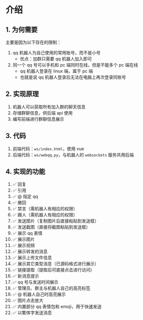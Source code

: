# 介绍

## 1. 为何需要
主要是因为以下存在的限制：
1. qq 机器人为自己使用的常用账号，而不是小号
    - 优点：加群只需要 qq 机器人加入即可
2. 同一个 qq 号可以手机和 pc 端同时在线，但是不能多个 pc 端在线
    - qq 机器人登录在 linux 端，属于 pc 端
    - 也就是说 qq 机器人登录后无法在电脑上再次登录同账号

## 2. 实现原理
1. 机器人可以获取所有加入群的聊天信息
2. 存储群聊信息，供后端 api 使用
3. 编写前端进行群聊信息展示

## 3. 代码
1. 前端代码：`ws/index.html`，使用 vue
2. 后端代码：`ws/webqq.py`，与机器人的 `websockets` 服务共用后端

## 4. 实现的功能
1. ✅ 回复
1. ✅ 引用
1. ✅ @ 指定 qq
1. ✅ 撤回
1. ✅ 禁言（需机器人有相应的权限）
1. ✅ 踢人（需机器人有相应的权限）
1. ✅ 发送图片（复制图片后直接粘贴到发送框）
1. ✅ 发送截图（直接将截图粘贴到发送框）
1. ✅ 展示 qq 表情
1. ✅ 展示图片
1. ✅ 展示视频
1. ✅ 展示转发的消息
1. ✅ 展示上传文件信息
1. ✅ 展示其它类型消息（已源码格式进行展示）
1. ✅ 链接提取（提取后可直接点击进行访问）
1. ✅ 新消息提示
1. ✅ qq 号与发送时间展示
1. ✅ 管理员、群主与机器人自己的高亮标签
1. ✅ @ 机器人自己时高亮展示
1. ✅ 图片点击放大
1. ✅ 内置部分 qq 表情包和 emoji，用于快速发送
1. ✅ 以繁体字发送消息
